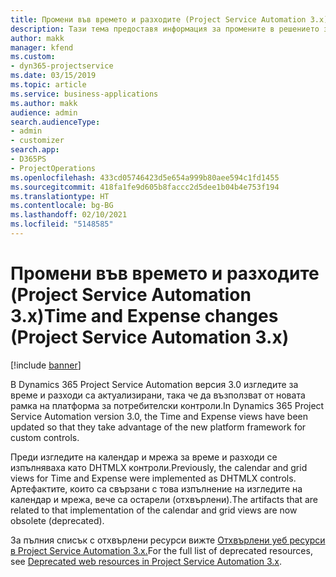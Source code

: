 ```yaml
---
title: Промени във времето и разходите (Project Service Automation 3.x)
description: Тази тема предоставя информация за промените в решението за времето и разходите.
author: makk
manager: kfend
ms.custom:
- dyn365-projectservice
ms.date: 03/15/2019
ms.topic: article
ms.service: business-applications
ms.author: makk
audience: admin
search.audienceType:
- admin
- customizer
search.app:
- D365PS
- ProjectOperations
ms.openlocfilehash: 433cd05746423d5e654a999b80aee594c1fd1455
ms.sourcegitcommit: 418fa1fe9d605b8faccc2d5dee1b04b4e753f194
ms.translationtype: HT
ms.contentlocale: bg-BG
ms.lasthandoff: 02/10/2021
ms.locfileid: "5148585"
---
```

# <a name="time-and-expense-changes-project-service-automation-3x"></a><span data-ttu-id="e6b44-103">Промени във времето и разходите (Project Service Automation 3.x)</span><span class="sxs-lookup"><span data-stu-id="e6b44-103">Time and Expense changes (Project Service Automation 3.x)</span></span>

[!include [banner](../../includes/psa-now-project-operations.md)]

<span data-ttu-id="e6b44-104">В Dynamics 365 Project Service Automation версия 3.0 изгледите за време и разходи са актуализирани, така че да възползват от новата рамка на платформа за потребителски контроли.</span><span class="sxs-lookup"><span data-stu-id="e6b44-104">In Dynamics 365 Project Service Automation version 3.0, the Time and Expense views have been updated so that they take advantage of the new platform framework for custom controls.</span></span>

<span data-ttu-id="e6b44-105">Преди изгледите на календар и мрежа за време и разходи се изпълняваха като DHTMLX контроли.</span><span class="sxs-lookup"><span data-stu-id="e6b44-105">Previously, the calendar and grid views for Time and Expense were implemented as DHTMLX controls.</span></span> <span data-ttu-id="e6b44-106">Артефактите, които са свързани с това изпълнение на изгледите на календар и мрежа, вече са остарели (отхвърлени).</span><span class="sxs-lookup"><span data-stu-id="e6b44-106">The artifacts that are related to that implementation of the calendar and grid views are now obsolete (deprecated).</span></span>

<span data-ttu-id="e6b44-107">За пълния списък с отхвърлени ресурси вижте [Отхвърлени уеб ресурси в Project Service Automation 3.x.](web-resources-deprecated-v3.x.md)</span><span class="sxs-lookup"><span data-stu-id="e6b44-107">For the full list of deprecated resources, see [Deprecated web resources in Project Service Automation 3.x](web-resources-deprecated-v3.x.md).</span></span>
